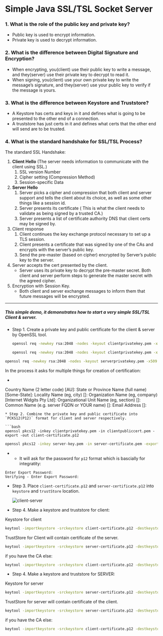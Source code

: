# Simple Java SSL/TSL Socket Server

### 1. What is the role of the public key and private key?

* Public key is used to encrypt information.
* Private key is used to decrypt information.



### 2. What is the difference between Digital Signature and Encryption?

* When encrypting, you(client) use their public key to write a message, and they(server) use their private key to decrypt
  to read it.
* When signing, you(client) use your own private key to write the message’s signature, and they(server) use your public key
  to verify if the message is yours.



### 3. What is the difference between Keystore and Truststore?

* A Keystore has certs and keys in it and defines what is going to be presented to the other end of a connection.
* A truststore has just certs in it and defines what certs that the other end will send are to be trusted.



### 4. What is the standard handshake for SSL/TSL Process?

The standard SSL Handshake:

1. **Client Hello** (The server needs information to communicate with the client using SSL.)
   1. SSL version Number
   2. Cipher setting (Compression Method)
   3. Session-specific Data
2. **Server Hello**
   1. Server picks a cipher and compression that both client and server support and tells the client about its choice,
      as well as some other things like a session id.
   2. Server presents its certificate ( This is what the client needs to validate as being signed by a trusted CA.)
   3. Server presents a list of certificate authority DNS that client certs may be signed by.
3. Client response
   1. Client continues the key exchange protocol necessary to set up a TLS session.
   2. Client presents a certificate that was signed by one of the CAs and encrypts with the server’s public key.
   3. Send the pre-master (based on cipher) encrypted by Server’s public key to the server.
4. Server accepts the cert presented by the client.
   * Server uses its private key to decrypt the pre-master secret. Both client and server perform steps to generate the master secret with the agreed cipher.
5. Encryption with Session Key.
   * Both client and server exchange messages to inform them that future messages will be encrypted.


---




##### This simple demo, it demonstrates how to start a very simple SSL/TSL Client & server.

* Step 1. Create a private key and public certificate for the client & server by OpenSSL tool.

  ```bash
  openssl req -newkey rsa:2048 -nodes -keyout clientprivatekey.pem -x509 -days 365 -out clientpubliccert.pem
  ```

  ```bash
  openssl req -newkey rsa:2048 -nodes -keyout clientprivatekey.pem -x509 -days 365 -out clientpubliccert.pem

  ```

```bash
openssl req -newkey rsa:2048 -nodes -keyout serverprivatekey.pem -x509 -days 365 -out serverpubliccert.pem
```

In the process it asks for multiple things for creation of certification:

* ```

  ```

Country Name (2 letter code) [AU]:
State or Province Name (full name) [Some-State]:
Locality Name (eg, city) []:
Organization Name (eg, company) [Internet Widgits Pty Ltd]:
Organizational Unit Name (eg, section) []:
Common Name (e.g. server FQDN or YOUR name) []:
Email Address []:

```
* Step 2. Combine the private key and public certificate into `PCKS12(P12)` format for client and server respectively.

```bash
openssl pkcs12 -inkey clientprivatekey.pem -in clientpubliccert.pem -export -out client-certificate.p12
```

```bash
openssl pkcs12 -inkey server-key.pem -in server-certificate.pem -export -out server-certificate.p12
```

* * It will ask for the password for `p12` format which is bascially for integratity:

```
Enter Export Password:
Verifying - Enter Export Password:
```

* Step 3. Place `client-certificate.p12` and `server-certificate.p12` into `keystore` and `trustStore` location.

  ![client-server](img/client-server.jpg)
* Step 4. Make a keystore and truststore for client:

Keystore for client

```bash
keytool -importkeystore -srckeystore client-certificate.p12 -destkeystore CLIENTKEYSTORE.jks -srcstoretype PKCS12 -deststoretype jks -srcstorepass p12Password -deststorepass keystorePassword -destkeypass confirmKeyStorePassword
```

TrustStore for Client will contain certificate of the server.

```bash
keytool -importkeystore -srckeystore server-certificate.p12 -destkeystore CLIENTTRUSTSTORE.jks -srcstoretype PKCS12 -deststoretype jks -srcstorepass passwordOfP12ServerCert -deststorepass passwordOfTrustStore -srcalias CAserver -destalias CAserver
```

if you have the CA else:

```bash
keytool -importkeystore -srckeystore client-certificate.p12 -destkeystore SERVERTRUSTSTORE.jks -srcstoretype PKCS12 -deststoretype jks -srcstorepass 1234 -deststorepass 123456
```

* Step 4. Make a keystore and truststore for SERVER:

Keystore for server

```bash
keytool -importkeystore -srckeystore server-certificate.p12 -destkeystore SERVERKEYSTORE.jks -srcstoretype PKCS12 -deststoretype jks -srcstorepass p12Password -deststorepass keystorePassword -destkeypass confirmKeyStorePassword
```

TrustStore for server will contain certificate of the client.

```bash
keytool -importkeystore -srckeystore server-certificate.p12 -destkeystore CLIENTTRUSTSTORE.jks -srcstoretype PKCS12 -deststoretype jks -srcstorepass passwordOfP12ServerCert -deststorepass passwordOfTrustStore -srcalias CAserver -destalias CAserver
```

if you have the CA else:

```bash
keytool -importkeystore -srckeystore client-certificate.p12 -destkeystore SERVERTRUSTSTORE.jks -srcstoretype PKCS12 -deststoretype jks -srcstorepass 1234 -deststorepass 123456
```
